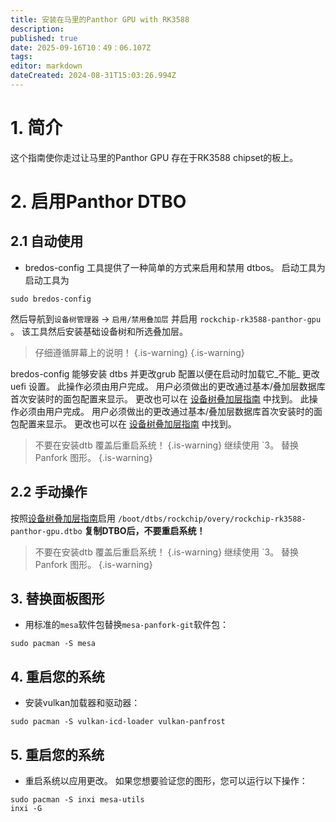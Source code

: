 ```yaml
---
title: 安装在马里的Panthor GPU with RK3588
description:
published: true
date: 2025-09-16T10：49：06.107Z
tags:
editor: markdown
dateCreated: 2024-08-31T15:03:26.994Z
---
```


# 1. 简介

这个指南使你走过让马里的Panthor GPU 存在于RK3588 chipset的板上。

# 2. 启用Panthor DTBO

## 2.1 自动使用

- bredos-config 工具提供了一种简单的方式来启用和禁用 dtbos。 启动工具为 启动工具为

```
sudo bredos-config
```

然后导航到`设备树管理器` -> `启用/禁用叠加层` 并启用 `rockchip-rk3588-panthor-gpu` 。 该工具然后安装基础设备树和所选叠加层。

> 仔细遵循屏幕上的说明！
> {.is-warning}
> {.is-warning}

bredos-config 能够安装 dtbs 并更改grub 配置以便在启动时加载它_不能_ 更改uefi 设置。 此操作必须由用户完成。 用户必须做出的更改通过基本/叠加层数据库首次安装时的面包配置来显示。 更改也可以在 [设备树叠加层指南](/how-to/how-to-enable-dtbos) 中找到。 此操作必须由用户完成。 用户必须做出的更改通过基本/叠加层数据库首次安装时的面包配置来显示。 更改也可以在 [设备树叠加层指南](/how-to/how-to-enable-dtbos) 中找到。

> 不要在安装dtb 覆盖后重启系统！
> {.is-warning}
> 继续使用 \`3。 替换Panfork 图形。
> {.is-warning}

## 2.2 手动操作

按照[设备树叠加层指南](/how-to/how-to-enable-dtbos)启用
`/boot/dtbs/rockchip/overy/rockchip-rk3588-panthor-gpu.dtbo`
**复制DTBO后，不要重启系统！**

> 不要在安装dtb 覆盖后重启系统！
> {.is-warning}
> 继续使用 \`3。 替换Panfork 图形。
> {.is-warning}

## 3. 替换面板图形

- 用标准的`mesa`软件包替换`mesa-panfork-git`软件包：

```
sudo pacman -S mesa
```

## 4. 重启您的系统

- 安装vulkan加载器和驱动器：

```
sudo pacman -S vulkan-icd-loader vulkan-panfrost
```

## 5. 重启您的系统

- 重启系统以应用更改。 如果您想要验证您的图形，您可以运行以下操作：

```
sudo pacman -S inxi mesa-utils
inxi -G
```